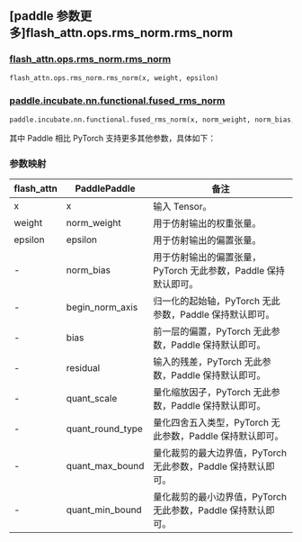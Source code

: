 ## [paddle 参数更多]flash_attn.ops.rms_norm.rms_norm

### [flash_attn.ops.rms_norm.rms_norm](https://github.com/Dao-AILab/flash-attention/blob/d0787acc16c3667156b51ce5b01bdafc7594ed39/flash_attn/ops/rms_norm.py#L14)

```python
flash_attn.ops.rms_norm.rms_norm(x, weight, epsilon)
```

### [paddle.incubate.nn.functional.fused_rms_norm](https://www.paddlepaddle.org.cn/documentation/docs/zh/api/paddle/incubate/nn/functional/fused_rms_norm_cn.html)

```python
paddle.incubate.nn.functional.fused_rms_norm(x, norm_weight, norm_bias, epsilon, begin_norm_axis, bias=None, residual=None, quant_scale=- 1, quant_round_type=0, quant_max_bound=0, quant_min_bound=0)
```

其中 Paddle 相比 PyTorch 支持更多其他参数，具体如下：

### 参数映射

| flash_attn           | PaddlePaddle      | 备注                |
| ----------------- | ----------------- | ------------------------------------------------------------ |
| x                 | x                 |  输入 Tensor。|
| weight            | norm_weight       |  用于仿射输出的权重张量。|
| epsilon           | epsilon           |  用于仿射输出的偏置张量。|
| -                 | norm_bias         |  用于仿射输出的偏置张量，PyTorch 无此参数，Paddle 保持默认即可。 |
| -                 | begin_norm_axis   |  归一化的起始轴，PyTorch 无此参数，Paddle 保持默认即可。 |
| -                 | bias              |  前一层的偏置，PyTorch 无此参数，Paddle 保持默认即可。 |
| -                 | residual          |  输入的残差，PyTorch 无此参数，Paddle 保持默认即可。 |
| -                 | quant_scale       |  量化缩放因子，PyTorch 无此参数，Paddle 保持默认即可。 |
| -                 | quant_round_type  |  量化四舍五入类型，PyTorch 无此参数，Paddle 保持默认即可。 |
| -                 | quant_max_bound   |  量化裁剪的最大边界值，PyTorch 无此参数，Paddle 保持默认即可。 |
| -                 | quant_min_bound   |  量化裁剪的最小边界值，PyTorch 无此参数，Paddle 保持默认即可。 |
